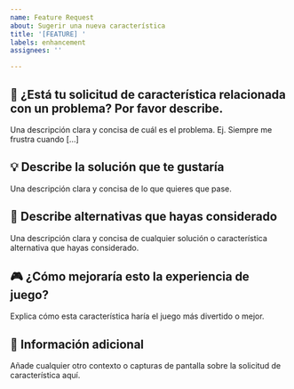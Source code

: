 ```yaml
---
name: Feature Request
about: Sugerir una nueva característica
title: '[FEATURE] '
labels: enhancement
assignees: ''

---
```


## 🚀 ¿Está tu solicitud de característica relacionada con un problema? Por favor describe.
Una descripción clara y concisa de cuál es el problema. Ej. Siempre me frustra cuando [...]

## 💡 Describe la solución que te gustaría
Una descripción clara y concisa de lo que quieres que pase.

## 🔀 Describe alternativas que hayas considerado
Una descripción clara y concisa de cualquier solución o característica alternativa que hayas considerado.

## 🎮 ¿Cómo mejoraría esto la experiencia de juego?
Explica cómo esta característica haría el juego más divertido o mejor.

## 📝 Información adicional
Añade cualquier otro contexto o capturas de pantalla sobre la solicitud de característica aquí.
